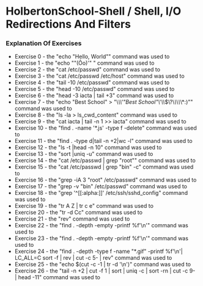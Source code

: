 # HolbertonSchool-Shell / Shell, I/O Redirections And Filters

### Explanation Of Exercises
* Exercise 0 - the "echo "Hello, World"" command was used to  
* Exercise 1 - the "echo "\"(Ôo)'" " command was used to 
* Exercise 2 - the "cat /etc/passwd" command was used to 
* Exercise 3 - the "cat /etc/passwd /etc/host" command was used to 
* Exercise 4 - the "tail -10 /etc/passwd" command was used to 
* Exercise 5 - the "head -10 /etc/passwd" command was used to 
* Exercise 6 - the "head -3 iacta | tail +3" command was used to 
* Exercise 7 - the "echo "Best School" > "\\*\\\\'\"Best School\"\\'\\\\*\$\\?\\*\\*\\*\\*\\*:)"" command was used to 
* Exercise 8 - the "ls -la > ls_cwd_content" command was used to 
* Exercise 9 - the "cat iacta | tail -n 1 >> iacta" command was used to 
* Exercise 10 - the "find . -name '*.js' -type f -delete" command was used to 
* Exercise 11 - the "find . -type d|tail -n +2|wc -l" command was used to
* Exercise 12 - the "ls -t |head -n 10" command was used to 
* Exercise 13 - the "sort |uniq -u" command was used to  
* Exercise 14 - the "cat /etc/passwd | grep "root"" command was used to 
* Exercise 15 - the "cat /etc/passwd | grep "bin" -c" command was used to 
* Exercise 16 - the "grep -iA 3 "root" /etc/passwd" command was used to
* Exercise 17 - the "grep -v "bin" /etc/passwd" command was used to
* Exercise 18 - the "grep '^[[:alpha:]]' /etc/ssh/sshd_config" command was used to
* Exercise 19 - the "tr A Z | tr c e" command was used to
* Exercise 20 - the "tr -d Cc" command was used to
* Exercise 21 - the "rev" command was used to
* Exercise 22 - the "find . -depth -empty -printf %f'\n'" command was used to
* Exercise 23 - the "find . -depth -empty -printf %f'\n'" command was used to
* Exercise 24 - the "find . -depth -type f -name "*.gif" -printf %f'\n'| LC_ALL=C sort -f | rev | cut -c 5- | rev" command was used to
* Exercise 25 - the "echo $(cut -c -1 | tr -d '\n')" command was used to
* Exercise 26 - the "tail -n +2 | cut -f 1 | sort | uniq -c | sort -rn | cut -c 9- | head -11" command was used to
